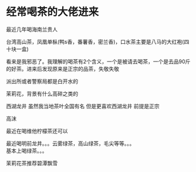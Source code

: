 # 经常喝茶的大佬进来


最近几年喝海南兰贵人<img id="aimg_jEIlS" onclick="zoom(this, this.src, 0, 0, 0)" class="zoom" src="https://cdn.jsdelivr.net/gh/hishis/forum-master/public/images/patch.gif" onmouseover="img_onmouseoverfunc(this)" onload="thumbImg(this)" border="0" alt="" />

台湾高山茶，凤凰单枞(鸭s香，番薯香，密兰香)，口水茶主要是八马的大红袍(四十块一盒)

看来是我邪恶了。我理解的喝茶有2个含义，一个是被请去喝茶，一个是去品90斤的好茶。进来后发现原来是正宗的品茶，失敬失敬

派出所或者警察局都是白开水的

茉莉花，背景有什么高碎之类的

西湖龙井 虽然我当地茶叶全国有名 但是更喜欢西湖龙井 前提是正宗

高沫

最近在喝维他柠檬茶还可以

最近喝明前龙井。。。云雾绿茶，高山绿茶，毛尖等等。。。<br />
基本上喝绿茶。。。

茉莉花茶推荐碧潭飘雪<img id="aimg_Y13xx" onclick="zoom(this, this.src, 0, 0, 0)" class="zoom" src="https://cdn.jsdelivr.net/gh/hishis/forum-master/public/images/patch.gif" onmouseover="img_onmouseoverfunc(this)" onload="thumbImg(this)" border="0" alt="" />
